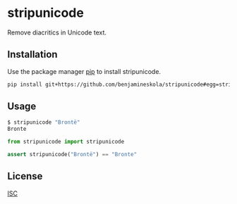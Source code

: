 # stripunicode

Remove diacritics in Unicode text.

## Installation

Use the package manager [pip](https://pip.pypa.io/en/stable/) to install stripunicode.

```bash
pip install git+https://github.com/benjamineskola/stripunicode#egg=stripunicode
```

## Usage

```bash
$ stripunicode "Brontë"
Bronte
```

```python
from stripunicode import stripunicode

assert stripunicode("Brontë") == "Bronte"
```

## License

[ISC](https://choosealicense.com/licenses/isc/)
